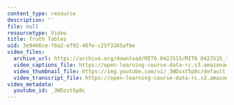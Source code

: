 ```yaml
---
content_type: resource
description: ''
file: null
resourcetype: Video
title: Truth Tables
uid: 3e9466ce-f6a2-ef92-46fe-c25f3265afbe
video_files:
  archive_url: https://archive.org/download/MIT6.042JS15/MIT6_042JS15_truth_tables_ipod.mp4
  video_captions_file: https://open-learning-course-data-rc.s3.amazonaws.com/6-042j-mathematics-for-computer-science-spring-2015/a9137e4e713856c6bb8eb2740feb70a7_3WDzxt5p8c.vtt
  video_thumbnail_file: https://img.youtube.com/vi/_3WDzxt5p8c/default.jpg
  video_transcript_file: https://open-learning-course-data-rc.s3.amazonaws.com/6-042j-mathematics-for-computer-science-spring-2015/cfe7a2ccc2589d78ec370b2b6038492d_3WDzxt5p8c.pdf
video_metadata:
  youtube_id: _3WDzxt5p8c
---
```

